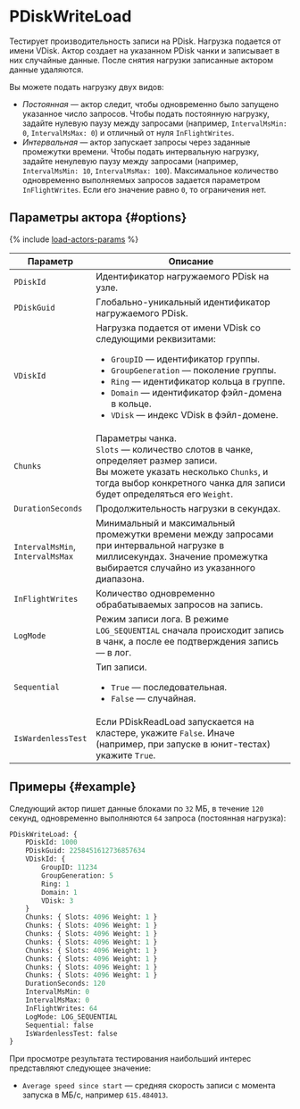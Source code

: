 # PDiskWriteLoad

Тестирует производительность записи на PDisk. Нагрузка подается от имени VDisk. Актор создает на указанном PDisk чанки и записывает в них случайные данные. После снятия нагрузки записанные актором данные удаляются.

Вы можете подать нагрузку двух видов:

* _Постоянная_ — актор следит, чтобы одновременно было запущено указанное число запросов. Чтобы подать постоянную нагрузку, задайте нулевую паузу между запросами (например, `IntervalMsMin: 0`, `IntervalMsMax: 0`) и отличный от нуля `InFlightWrites`.
* _Интервальная_ — актор запускает запросы через заданные промежутки времени. Чтобы подать интервальную нагрузку, задайте ненулевую паузу между запросами (например, `IntervalMsMin: 10`, `IntervalMsMax: 100`). Максимальное количество одновременно выполняемых запросов задается параметром `InFlightWrites`. Если его значение равно `0`, то ограничения нет.

## Параметры актора {#options}

{% include [load-actors-params](../_includes/load-actors-params.md) %}

Параметр | Описание
--- | ---
`PDiskId` | Идентификатор нагружаемого PDisk на узле.
`PDiskGuid` | Глобально-уникальный идентификатор нагружаемого PDisk.
`VDiskId` | Нагрузка подается от имени VDisk со следующими реквизитами:<ul><li>`GroupID` — идентификатор группы.</li><li>`GroupGeneration` — поколение группы.</li><li>`Ring` — идентификатор кольца в группе.</li><li>`Domain` — идентификатор фэйл-домена в кольце.</li><li>`VDisk` — индекс VDisk в фэйл-домене.</li></ul>
`Chunks` | Параметры чанка.<br/>`Slots` — количество слотов в чанке, определяет размер записи.<br/>Вы можете указать несколько `Chunks`, и тогда выбор конкретного чанка для записи будет определяться его `Weight`.
`DurationSeconds` | Продолжительность нагрузки в секундах.
`IntervalMsMin`,<br/>`IntervalMsMax` | Минимальный и максимальный промежутки времени между запросами при интервальной нагрузке в миллисекундах. Значение промежутка выбирается случайно из указанного диапазона.
`InFlightWrites` | Количество одновременно обрабатываемых запросов на запись.
`LogMode` | Режим записи лога. В режиме `LOG_SEQUENTIAL` сначала происходит запись в чанк, а после ее подтверждения запись — в лог.
`Sequential` | Тип записи.<ul><li>`True` — последовательная.</li><li>`False` — случайная.</li></ul>
`IsWardenlessTest` | Если PDiskReadLoad запускается на кластере, укажите `False`. Иначе (например, при запуске в юнит-тестах) укажите `True`.

<!--
Параметр | Описание
--- | ---
`LogMode` |  {
    LOG_PARALLEL = 1; // Писать в чанк и писать в лог (о факте записи) параллельно, и считать запись завершенной только если обе записи прошли
    LOG_SEQUENTIAL = 2; // Писать сначала в чанк, потом в лог. Считать запись завершенной после записи в лог
    LOG_NONE = 3;
}

message TPDiskWriteLoad {
    message TChunkInfo {
        optional uint32 Slots = 1; // количество слотов в чанке. Фактически определяет размер записей/чтений,
                                   // которой можно расчитать, разделив размер чанка на количество слотов
        optional uint32 Weight = 2; // вес, с которым запись будет осуществляться именно в этот чанк
    }
    optional uint64 Tag = 1; // необязательный. Если не задан, то тег будет присвоен автоматически
    optional uint32 PDiskId = 2; // обязательный. Id, на который нужно подать нагрузку. Можно узнать из UI кластера
    optional uint64 PDiskGuid = 3; // обязательный. Guid того PDisk, на который подается нагрузка. Можно узнать на UI странице PDisk
    optional NKikimrBlobStorage.TVDiskID VDiskId = 4; // обязательный. Этим VDiskId нагружающий актор представится PDisk.
                                                    // Не должен дублироваться между разными нагружающими акторами.
    repeated TChunkInfo Chunks = 5; // обязательный. Описание того, сколько чанков использовать для подачи нагрузки. Позволяет варьировать нагрузку.
                                    // К примеру, можно сделать два чанка - один с большим количеством слотов и один с маленьким и задать веса чанков
                                    // таким образом, чтобы 95% записей были небольшого размера, а 5% -- большого, имитируя тем самым compaction VDisk
    optional uint32 DurationSeconds = 6; // обязательный. Длительность теста
    optional uint32 InFlightWrites = 7; // обязательный. Ограничивает количество запросов в полете к PDisk
    optional ELogMode LogMode = 8; // обязательный. См. выше ELogMode
    optional bool Sequential = 9 [default = true]; // необязательный. Писать в слоты чанков записи последовательно или случайно.
    optional uint32 IntervalMsMin = 10; // необязательный. См. ниже
    optional uint32 IntervalMsMax = 11; // необязательный. Позволяет подавать жесткую нагрузку, которая будет отправлять запросы строго регулярно.
                                        // Время между запросами случайно выбирается между [IntervalMsMin, IntervalMsMax].
                                        // Учитывает InFlightWrites и не превышает его. Если не заданы IntervalMsMin и IntervalMsMax, то учитывается
                                        // только InFlightWrites
    optional bool Reuse = 12 [default = false]; // должен ли актор переиспользовать полностью записанные чанки или должен выделять
                                                // новые чанки и освобождать старые чанки
    optional bool IsWardenlessTest = 13 [default = false]; // позволяет использовать в тестах, где нет NodeWarden
}
```
 -->

## Примеры {#example}

Следующий актор пишет данные блоками по `32` МБ, в течение `120` секунд, одновременно выполняются `64` запроса (постоянная нагрузка):

```proto
PDiskWriteLoad: {
    PDiskId: 1000
    PDiskGuid: 2258451612736857634
    VDiskId: {
        GroupID: 11234
        GroupGeneration: 5
        Ring: 1
        Domain: 1
        VDisk: 3
    }
    Chunks: { Slots: 4096 Weight: 1 }
    Chunks: { Slots: 4096 Weight: 1 }
    Chunks: { Slots: 4096 Weight: 1 }
    Chunks: { Slots: 4096 Weight: 1 }
    Chunks: { Slots: 4096 Weight: 1 }
    Chunks: { Slots: 4096 Weight: 1 }
    Chunks: { Slots: 4096 Weight: 1 }
    Chunks: { Slots: 4096 Weight: 1 }
    DurationSeconds: 120
    IntervalMsMin: 0
    IntervalMsMax: 0
    InFlightWrites: 64
    LogMode: LOG_SEQUENTIAL
    Sequential: false
    IsWardenlessTest: false
}
```

При просмотре результата тестирования наибольший интерес представляют следующее значение:

* `Average speed since start` — средняя скорость записи с момента запуска в МБ/с, например `615.484013`.
